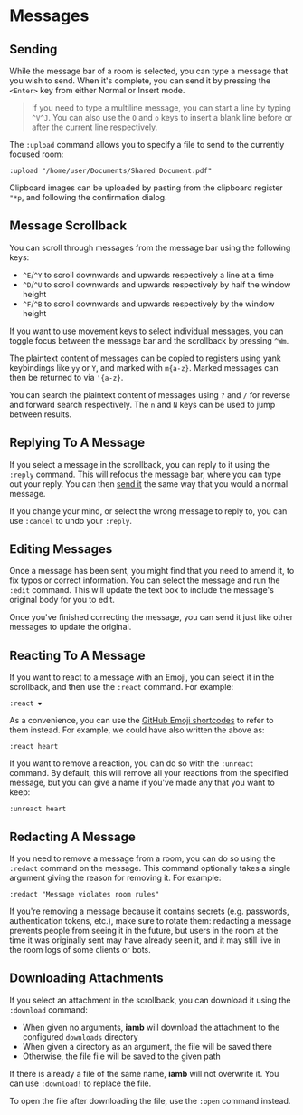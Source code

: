 # Messages

## Sending

While the message bar of a room is selected, you can type a message that you
wish to send. When it's complete, you can send it by pressing the `<Enter>`
key from either Normal or Insert mode.

> If you need to type a multiline message, you can start a line by typing
> `^V^J`.  You can also use the `O` and `o` keys to insert a blank line before
> or after the current line respectively.

The `:upload` command allows you to specify a file to send to the currently
focused room:

```
:upload "/home/user/Documents/Shared Document.pdf"
```

Clipboard images can be uploaded by pasting from the clipboard register `"*p`,
and following the confirmation dialog.

## Message Scrollback

You can scroll through messages from the message bar using the following keys:

- `^E`/`^Y` to scroll downwards and upwards respectively a line at a time
- `^D`/`^U` to scroll downwards and upwards respectively by half the window height
- `^F`/`^B` to scroll downwards and upwards respectively by the window height

If you want to use movement keys to select individual messages, you can toggle
focus between the message bar and the scrollback by pressing `^Wm`.

The plaintext content of messages can be copied to registers using yank
keybindings like `yy` or `Y`, and marked with `m{a-z}`. Marked messages can
then be returned to via `'{a-z}`.

You can search the plaintext content of messages using `?` and `/` for reverse
and forward search respectively. The `n` and `N` keys can be used to jump
between results.

## Replying To A Message

If you select a message in the scrollback, you can reply to it using the
`:reply` command. This will refocus the message bar, where you can type out
your reply. You can then [send it](#sending) the same way that you would a
normal message.

If you change your mind, or select the wrong message to reply to, you can use
`:cancel` to undo your `:reply`.

## Editing Messages

Once a message has been sent, you might find that you need to amend it, to fix
typos or correct information. You can select the message and run the `:edit`
command. This will update the text box to include the message's original body
for you to edit.

Once you've finished correcting the message, you can send it just like other
messages to update the original.

## Reacting To A Message

If you want to react to a message with an Emoji, you can select it in the
scrollback, and then use the `:react` command. For example:

```
:react ❤️
```

As a convenience, you can use the [GitHub Emoji shortcodes] to refer to them
instead. For example, we could have also written the above as:

```
:react heart
```

If you want to remove a reaction, you can do so with the `:unreact` command. By
default, this will remove all your reactions from the specified message, but
you can give a name if you've made any that you want to keep:

```
:unreact heart
```

## Redacting A Message

If you need to remove a message from a room, you can do so using the `:redact`
command on the message. This command optionally takes a single argument giving
the reason for removing it. For example:

```
:redact "Message violates room rules" 
```

If you're removing a message because it contains secrets (e.g. passwords,
authentication tokens, etc.), make sure to rotate them: redacting a message
prevents people from seeing it in the future, but users in the room at the time
it was originally sent may have already seen it, and it may still live in the
room logs of some clients or bots.

## Downloading Attachments

If you select an attachment in the scrollback, you can download it using the
`:download` command:

- When given no arguments, __iamb__ will download the attachment to the
  configured `downloads` directory
- When given a directory as an argument, the file will be saved there
- Otherwise, the file file will be saved to the given path

If there is already a file of the same name, __iamb__ will not overwrite it.
You can use `:download!` to replace the file.

To open the file after downloading the file, use the `:open` command instead.

[GitHub Emoji shortcodes]: https://github.com/ikatyang/emoji-cheat-sheet/blob/master/README.md
